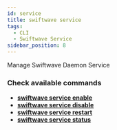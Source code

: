 ```yaml
---
id: service
title: swiftwave service
tags:
  - CLI
  - Swiftwave Service
sidebar_position: 8
---
```


Manage Swiftwave Daemon Service

### Check available commands
- [**swiftwave service enable**](/docs/cli/service/enable)
- [**swiftwave service disable**](/docs/cli/service/disable)
- [**swiftwave service restart**](/docs/cli/service/restart)
- [**swiftwave service status**](/docs/cli/service/status)